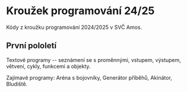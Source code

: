 # Kroužek programování 24/25

Kódy z kroužku programování 2024/2025 v SVČ Amos.

## První pololetí

Textové programy -- seznámení se s proměnnými, vstupem, výstupem, větvení, cykly, funkcemi a objekty.

Zajímavé programy: Aréna s bojovníky, Generátor příběhů, Akinátor, Bludiště.

